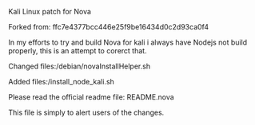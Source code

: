 Kali Linux patch for Nova


Forked from: ffc7e4377bcc446e25f9be16434d0c2d93ca0f4

In my efforts to try and build Nova for kali i always have Nodejs not build properly, this is an 
attempt to corerct that.



Changed files:/debian/novaInstallHelper.sh

Added files:/install_node_kali.sh

Please read the official readme file: README.nova

This file is simply to alert users of the changes.
